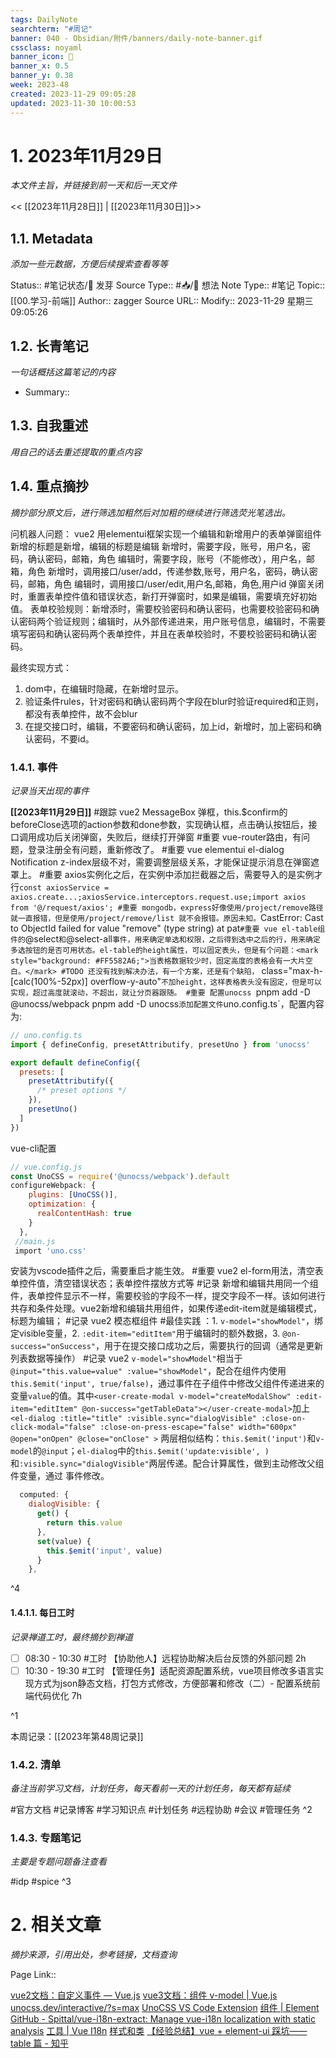 ```yaml
---
tags: DailyNote
searchterm: "#周记"
banner: 040 - Obsidian/附件/banners/daily-note-banner.gif
cssclass: noyaml
banner_icon: 💌
banner_x: 0.5
banner_y: 0.38
week: 2023-48
created: 2023-11-29 09:05:28
updated: 2023-11-30 10:00:53
---
```


# 1. 2023年11月29日

_本文件主旨，并链接到前一天和后一天文件_

<< [[2023年11月28日]] | [[2023年11月30日]]>>

## 1.1. Metadata

_添加一些元数据，方便后续搜索查看等等_

Status:: #笔记状态/🌱 发芽
Source Type:: #📥/💭 想法 
Note Type:: #笔记
Topic:: [[00.学习-前端]]
Author:: zagger
Source URL::
Modify:: 2023-11-29 星期三 09:05:26

## 1.2. 长青笔记

_一句话概括这篇笔记的内容_

- Summary::

## 1.3. 自我重述

_用自己的话去重述提取的重点内容_

## 1.4. 重点摘抄

_摘抄部分原文后，进行筛选加粗然后对加粗的继续进行筛选荧光笔选出。_

问机器人问题：
vue2 用elementui框架实现一个编辑和新增用户的表单弹窗组件
新增的标题是新增，编辑的标题是编辑
新增时，需要字段，账号，用户名，密码，确认密码，邮箱，角色
编辑时，需要字段，账号（不能修改），用户名，邮箱，角色
新增时，调用接口/user/add，传递参数,账号，用户名，密码，确认密码，邮箱，角色
编辑时，调用接口/user/edit,用户名,邮箱，角色,用户id
弹窗关闭时，重置表单控件值和错误状态，新打开弹窗时，如果是编辑，需要填充好初始值。
表单校验规则：新增添时，需要校验密码和确认密码，也需要校验密码和确认密码两个验证规则；编辑时，从外部传递进来，用户账号信息，编辑时，不需要填写密码和确认密码两个表单控件，并且在表单校验时，不要校验密码和确认密码。

最终实现方式：
 1. dom中，在编辑时隐藏，在新增时显示。
 2. 验证条件rules，针对密码和确认密码两个字段在blur时验证required和正则，都没有表单控件，故不会blur
 3. 在提交接口时，编辑，不要密码和确认密码，加上id，新增时，加上密码和确认密码，不要id。
### 1.4.1. 事件

_记录当天出现的事件_

**[[2023年11月29日]]** 
#跟踪 vue2 MessageBox 弹框，this.$confirm的beforeClose选项的action参数和done参数，实现确认框，点击确认按钮后，接口调用成功后关闭弹窗，失败后，继续打开弹窗
#重要 vue-router路由，有问题，登录注册全有问题，重新修改了。
#重要 vue elementui el-dialog Notification z-index层级不对，需要调整层级关系，才能保证提示消息在弹窗遮罩上。
#重要 axios实例化之后，在实例中添加拦截器之后，需要导入的是实例才行`const axiosService = axios.create...;axiosService.interceptors.request.use;import axios from '@/request/axios';
#重要 mongodb，express好像使用/project/remove路径就一直报错，但是使用/project/remove/list 就不会报错。原因未知。`CastError: Cast to ObjectId failed for value \"remove\" (type string) at pat`
#重要 vue el-table组件的 `@select`和`@select-all`事件，用来确定单选和权限，之后得到选中之后的行，用来确定多选按钮的是否可用状态。el-table的height属性，可以固定表头，但是有个问题：<mark style="background: #FF5582A6;">当表格数据较少时，固定高度的表格会有一大片空白。</mark> #TODO 还没有找到解决办法，有一个方案，还是有个缺陷，` class="max-h-[calc(100%-52px)] overflow-y-auto"`不加height，这样表格表头没有固定，但是可以实现，超过高度就滚动，不超出，就让分页器跟随。
#重要 配置unocss `pnpm add -D @unocss/webpack pnpm add -D unocss`添加配置文件`uno.config.ts`，配置内容为:
```js
// uno.config.ts
import { defineConfig, presetAttributify, presetUno } from 'unocss'

export default defineConfig({
  presets: [
    presetAttributify({
      /* preset options */
    }),
    presetUno()
  ]
})
```
vue-cli配置
```js
// vue.config.js
const UnoCSS = require('@unocss/webpack').default
configureWebpack: {
    plugins: [UnoCSS()],
    optimization: {
      realContentHash: true
    }
  },
 //main.js
 import 'uno.css'
```
安装为vscode插件之后，需要重启才能生效。
#重要 vue2 el-form用法，清空表单控件值，清空错误状态；表单控件摆放方式等
#记录 新增和编辑共用同一个组件，表单控件显示不一样，需要校验的字段不一样，提交字段不一样。该如何进行共存和条件处理。vue2新增和编辑共用组件，如果传递edit-item就是编辑模式，标题为编辑；
#记录 vue2 模态框组件 #最佳实践 ：1. `v-model="showModel"`，绑定visible变量，2. `:edit-item="editItem"`用于编辑时的额外数据，3. `@on-success="onSuccess"`，用于在提交接口成功之后，需要执行的回调（通常是更新列表数据等操作）
#记录 vue2 `v-model="showModel"`相当于`@input="this.value=value" :value="showModel"`，配合在组件内使用`this.$emit('input', true/false)`，通过事件在子组件中修改父组件传递进来的变量`value`的值。其中`<user-create-modal v-model="createModalShow" :edit-item="editItem" @on-success="getTableData"></user-create-modal>`加上`<el-dialog :title="title" :visible.sync="dialogVisible" :close-on-click-modal="false" :close-on-press-escape="false" width="600px" @open="onOpen" @close="onClose" >` 两层相似结构：`this.$emit('input')`和`v-model`的`@input`；`el-dialog`中的`this.$emit('update:visible', )`和`:visible.sync="dialogVisible"`两层传递。配合计算属性，做到主动修改父组件变量，通过 事件修改。
```js
  computed: {
    dialogVisible: {
      get() {
        return this.value
      },
      set(value) {
        this.$emit('input', value)
      }
    },

```
^4
#### 1.4.1.1. 每日工时

_记录禅道工时，最终摘抄到禅道_

- [ ] 08:30 - 10:30 #工时  【协助他人】远程协助解决后台反馈的外部问题 2h
- [ ] 10:30 - 19:30 #工时 【管理任务】适配资源配置系统，vue项目修改多语言实现方式为json静态文档，打包方式修改，方便部署和修改（二）- 配置系统前端代码优化 7h

^1

本周记录：[[2023年第48周记录]]

### 1.4.2. 清单

_备注当前学习文档，计划任务，每天看前一天的计划任务，每天都有延续_

#官方文档 
#记录博客
#学习知识点
#计划任务
#远程协助
#会议 
#管理任务
^2

### 1.4.3. 专题笔记

_主要是专题问题备注查看_

#idp
#spice
^3

# 2. 相关文章

_摘抄来源，引用出处，参考链接，文档查询_

Page Link::

[vue2文档：自定义事件 — Vue.js](https://v2.cn.vuejs.org/v2/guide/components-custom-events.html#%E8%87%AA%E5%AE%9A%E4%B9%89%E7%BB%84%E4%BB%B6%E7%9A%84-v-model)
[vue3文档：组件 v-model | Vue.js](https://cn.vuejs.org/guide/components/v-model.html)
[unocss.dev/interactive/?s=max](https://unocss.dev/interactive/?s=max)
[UnoCSS VS Code Extension](https://unocss.dev/integrations/vscode)
[组件 | Element](https://element.eleme.cn/#/zh-CN/component/message-box)
[GitHub - Spittal/vue-i18n-extract: Manage vue-i18n localization with static analysis](https://github.com/Spittal/vue-i18n-extract)
[工具 | Vue I18n](https://kazupon.github.io/vue-i18n/zh/guide/tooling.html#babeledit)
[样式和类](https://zh.javascript.info/styles-and-classes)
[【经验总结】vue + element-ui 踩坑—— table 篇 - 知乎](https://zhuanlan.zhihu.com/p/137684511)